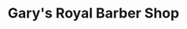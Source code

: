 ---
title: "Gary's Royal Barber Shop"
url: /mamaroneck/garys-royal-barber-shop/
shop: hairdresser
---
